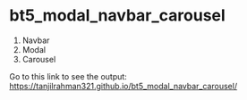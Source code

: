 # bt5_modal_navbar_carousel

1. Navbar
2. Modal
3. Carousel


Go to this link to see the output: https://tanjilrahman321.github.io/bt5_modal_navbar_carousel/
